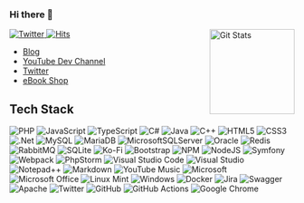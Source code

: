 ### Hi there 👋

<span>
  
<a href="https://twitter.com/dopitz">
<img alt="Twitter" src="https://img.shields.io/twitter/follow/dopitz?style=flat-square&logo=twitter&label=Followers" />
</a>

<a href="https://twitter.com/dopitz">
<img alt="Hits" src="https://hits.seeyoufarm.com/api/count/incr/badge.svg?url=https%3A%2F%2Fgithub.com%2Fodan&count_bg=%2379C83D&title_bg=%23555555&icon=&icon_color=%23E7E7E7&title=Visits&edge_flat=true" />
</a>
  
</span>


<a href="https://github.com/odan">
<img alt="Git Stats" src="https://github-readme-stats.vercel.app/api?username=odan&count_private=true&show_icons=true" align="right" height="150" />
</a>

<p></p>

* [Blog](https://odan.github.io/)
* [YouTube Dev Channel](https://www.youtube.com/c/DanielOpitz)
* [Twitter](https://twitter.com/dopitz)
* [eBook Shop](https://ko-fi.com/dopitz/shop)

## Tech Stack

![PHP](https://img.shields.io/badge/php-%23777BB4.svg?style=for-the-badge&logo=php&logoColor=white)
![JavaScript](https://img.shields.io/badge/javascript-%23323330.svg?style=for-the-badge&logo=javascript&logoColor=%23F7DF1E)
![TypeScript](https://img.shields.io/badge/typescript-%23007ACC.svg?style=for-the-badge&logo=typescript&logoColor=white)
![C#](https://img.shields.io/badge/c%23-%23239120.svg?style=for-the-badge&logo=c-sharp&logoColor=white)
![Java](https://img.shields.io/badge/java-%23ED8B00.svg?style=for-the-badge&logo=java&logoColor=white)
![C++](https://img.shields.io/badge/c++-%2300599C.svg?style=for-the-badge&logo=c%2B%2B&logoColor=white)
![HTML5](https://img.shields.io/badge/html5-%23E34F26.svg?style=for-the-badge&logo=html5&logoColor=white)
![CSS3](https://img.shields.io/badge/css3-%231572B6.svg?style=for-the-badge&logo=css3&logoColor=white)
![.Net](https://img.shields.io/badge/.NET-5C2D91?style=for-the-badge&logo=.net&logoColor=white)
![MySQL](https://img.shields.io/badge/mysql-%2300f.svg?style=for-the-badge&logo=mysql&logoColor=white)
![MariaDB](https://img.shields.io/badge/MariaDB-003545?style=for-the-badge&logo=mariadb&logoColor=white)
![MicrosoftSQLServer](https://img.shields.io/badge/Microsoft%20SQL%20Sever-CC2927?style=for-the-badge&logo=microsoft%20sql%20server&logoColor=white)
![Oracle](https://img.shields.io/badge/Oracle-F80000?style=for-the-badge&logo=oracle&logoColor=white)
![Redis](https://img.shields.io/badge/redis-%23DD0031.svg?style=for-the-badge&logo=redis&logoColor=white)
![RabbitMQ](https://img.shields.io/badge/Rabbitmq-FF6600?style=for-the-badge&logo=rabbitmq&logoColor=white)
![SQLite](https://img.shields.io/badge/sqlite-%2307405e.svg?style=for-the-badge&logo=sqlite&logoColor=white)
![Ko-Fi](https://img.shields.io/badge/Ko--fi-F16061?style=for-the-badge&logo=ko-fi&logoColor=white)
![Bootstrap](https://img.shields.io/badge/bootstrap-%23563D7C.svg?style=for-the-badge&logo=bootstrap&logoColor=white)
![NPM](https://img.shields.io/badge/NPM-%23000000.svg?style=for-the-badge&logo=npm&logoColor=white)
![NodeJS](https://img.shields.io/badge/node.js-6DA55F?style=for-the-badge&logo=node.js&logoColor=white)
![Symfony](https://img.shields.io/badge/symfony-%23000000.svg?style=for-the-badge&logo=symfony&logoColor=white)
![Webpack](https://img.shields.io/badge/webpack-%238DD6F9.svg?style=for-the-badge&logo=webpack&logoColor=black)
![PhpStorm](https://img.shields.io/badge/phpstorm-143?style=for-the-badge&logo=phpstorm&logoColor=black&color=black&labelColor=darkorchid)
![Visual Studio Code](https://img.shields.io/badge/Visual%20Studio%20Code-0078d7.svg?style=for-the-badge&logo=visual-studio-code&logoColor=white)
![Visual Studio](https://img.shields.io/badge/Visual%20Studio-5C2D91.svg?style=for-the-badge&logo=visual-studio&logoColor=white)
![Notepad++](https://img.shields.io/badge/Notepad++-90E59A.svg?style=for-the-badge&logo=notepad%2b%2b&logoColor=black)
![Markdown](https://img.shields.io/badge/markdown-%23000000.svg?style=for-the-badge&logo=markdown&logoColor=white)
![YouTube Music](https://img.shields.io/badge/YouTube_Music-FF0000?style=for-the-badge&logo=youtube-music&logoColor=white)
![Microsoft](https://img.shields.io/badge/Microsoft-0078D4?style=for-the-badge&logo=microsoft&logoColor=white)
![Microsoft Office](https://img.shields.io/badge/Microsoft_Office-D83B01?style=for-the-badge&logo=microsoft-office&logoColor=white)
![Linux Mint](https://img.shields.io/badge/Linux%20Mint-87CF3E?style=for-the-badge&logo=Linux%20Mint&logoColor=white)
![Windows](https://img.shields.io/badge/Windows-0078D6?style=for-the-badge&logo=windows&logoColor=white)
![Docker](https://img.shields.io/badge/docker-%230db7ed.svg?style=for-the-badge&logo=docker&logoColor=white)
![Jira](https://img.shields.io/badge/jira-%230A0FFF.svg?style=for-the-badge&logo=jira&logoColor=white)
![Swagger](https://img.shields.io/badge/-Swagger-%23Clojure?style=for-the-badge&logo=swagger&logoColor=white)
![Apache](https://img.shields.io/badge/apache-%23D42029.svg?style=for-the-badge&logo=apache&logoColor=white)
![Twitter](https://img.shields.io/badge/Twitter-%231DA1F2.svg?style=for-the-badge&logo=Twitter&logoColor=white)
![GitHub](https://img.shields.io/badge/github-%23121011.svg?style=for-the-badge&logo=github&logoColor=white)
![GitHub Actions](https://img.shields.io/badge/github%20actions-%232671E5.svg?style=for-the-badge&logo=githubactions&logoColor=white)
![Google Chrome](https://img.shields.io/badge/Google%20Chrome-4285F4?style=for-the-badge&logo=GoogleChrome&logoColor=white)

